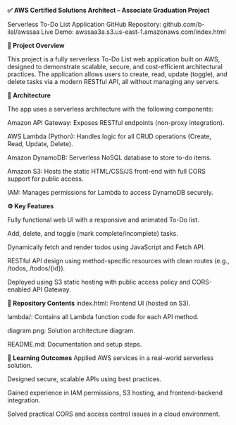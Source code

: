 **✅ AWS Certified Solutions Architect – Associate Graduation Project**

Serverless To-Do List Application
GitHub Repository: github.com/b-ilal/awssaa
Live Demo: awssaa3a.s3.us-east-1.amazonaws.com/index.html

**📌 Project Overview**

This project is a fully serverless To-Do List web application built on AWS, designed to demonstrate scalable, secure, and cost-efficient architectural practices. The application allows users to create, read, update (toggle), and delete tasks via a modern RESTful API, all without managing any servers.

**🧱 Architecture**

The app uses a serverless architecture with the following components:

Amazon API Gateway: Exposes RESTful endpoints (non-proxy integration).

AWS Lambda (Python): Handles logic for all CRUD operations (Create, Read, Update, Delete).

Amazon DynamoDB: Serverless NoSQL database to store to-do items.

Amazon S3: Hosts the static HTML/CSS/JS front-end with full CORS support for public access.

IAM: Manages permissions for Lambda to access DynamoDB securely.

**⚙️ Key Features**

Fully functional web UI with a responsive and animated To-Do list.

Add, delete, and toggle (mark complete/incomplete) tasks.

Dynamically fetch and render todos using JavaScript and Fetch API.

RESTful API design using method-specific resources with clean routes (e.g., /todos, /todos/{id}).

Deployed using S3 static hosting with public access policy and CORS-enabled API Gateway.

**📁 Repository Contents**
index.html: Frontend UI (hosted on S3).

lambda/: Contains all Lambda function code for each API method.

diagram.png: Solution architecture diagram.

README.md: Documentation and setup steps.

**🎯 Learning Outcomes**
Applied AWS services in a real-world serverless solution.

Designed secure, scalable APIs using best practices.

Gained experience in IAM permissions, S3 hosting, and frontend-backend integration.

Solved practical CORS and access control issues in a cloud environment.

